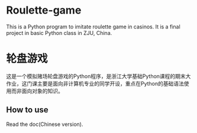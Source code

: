 # Roulette-game
This is a Python program to imitate roulette game in casinos. It is a final project in basic Python class in ZJU, China.
# 轮盘游戏
这是一个模拟赌场轮盘游戏的Python程序，是浙江大学基础Python课程的期末大作业，这门课主要是面向非计算机专业的同学开设，重点在Python的基础语法使用而非面向对象的知识。
## How to use
Read the doc(Chinese version).
